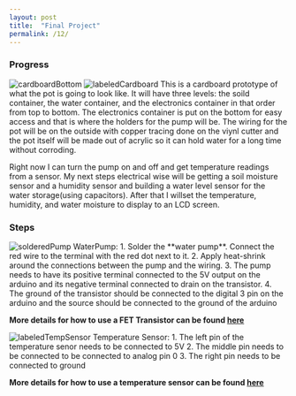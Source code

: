 ```yaml
---
layout: post
title:  "Final Project"
permalink: /12/
---
```


### Progress
<img src="cardboardSide.JPG" alt="cardboardBottom">
<img src="labeledCardboard.jpg" alt="labeledCardboard">
This is a cardboard prototype of what the pot is going to look like.
It will have three levels: the soild container, the water container, and the electronics container in that order from top to bottom. The electronics container is put on the bottom for easy access and that is where the holders for the pump will be. The wiring for the pot will be on the outside with copper tracing done on the viynl cutter and the pot itself will be made out of acrylic so it can hold water for a long time without corroding.

Right now I can turn the pump on and off and get temperature readings from a sensor. My next steps electrical wise will be getting a soil moisture sensor and a humidity sensor and building a water level sensor for the water storage(using capacitors). After that I willset the temperature, humidity, and water moisture to display to an LCD screen.

### Steps
<img src="solderedPump.JPG" alt="solderedPump">
WaterPump:
1. Solder the **water pump**. Connect the red wire to the terminal with the red dot next to it.
2. Apply heat-shrink around the connections between the pump and the wiring.
3. The pump needs to have its positive terminal connected to the 5V output on the arduino and its negative terminal connected to drain on the transistor.
4. The ground of the transistor should be connected to the digital 3 pin on the arduino and the source should be connected to the ground of the arduino

**More details for how to use a FET Transistor can be found [here](https://roberthart56.github.io/SCFAB/SC_lab/Output_Devices/FET/index.html)**

<img src="labeledTempSensor.jpg" alt="labeledTempSensor">
Temperature Sensor:
1. The left pin of the temperature senor needs to be connected to 5V
2. The middle pin needs to be connected to be connected to analog pin 0
3. The right pin needs to be connected to ground

**More details for how to use a temperature sensor can be found [here](https://learn.adafruit.com/tmp36-temperature-sensor/using-a-temp-sensor)**




<!-- You can include comments that will not be translated to HTML -->

<!-- You can include links and images in the following format: -->


